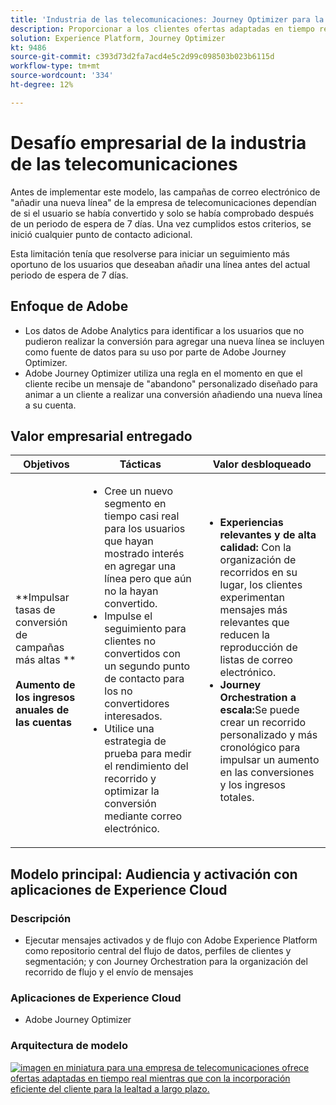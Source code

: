```yaml
---
title: 'Industria de las telecomunicaciones: Journey Optimizer para la mensajería activada'
description: Proporcionar a los clientes ofertas adaptadas en tiempo real, mientras que con una incorporación eficiente de los clientes para la lealtad a largo plazo.
solution: Experience Platform, Journey Optimizer
kt: 9486
source-git-commit: c393d73d2fa7acd4e5c2d99c098503b023b6115d
workflow-type: tm+mt
source-wordcount: '334'
ht-degree: 12%

---
```



# Desafío empresarial de la industria de las telecomunicaciones

Antes de implementar este modelo, las campañas de correo electrónico de &quot;añadir una nueva línea&quot; de la empresa de telecomunicaciones dependían de si el usuario se había convertido y solo se había comprobado después de un periodo de espera de 7 días. Una vez cumplidos estos criterios, se inició cualquier punto de contacto adicional.

Esta limitación tenía que resolverse para iniciar un seguimiento más oportuno de los usuarios que deseaban añadir una línea antes del actual periodo de espera de 7 días.

## Enfoque de Adobe

* Los datos de Adobe Analytics para identificar a los usuarios que no pudieron realizar la conversión para agregar una nueva línea se incluyen como fuente de datos para su uso por parte de Adobe Journey Optimizer.
* Adobe Journey Optimizer utiliza una regla en el momento en que el cliente recibe un mensaje de &quot;abandono&quot; personalizado diseñado para animar a un cliente a realizar una conversión añadiendo una nueva línea a su cuenta.


## Valor empresarial entregado

| Objetivos | Tácticas | Valor desbloqueado |
|---|---|---|
| **Impulsar tasas de conversión de campañas más altas **<br></br>**Aumento de los ingresos anuales de las cuentas**</ul> | <ul><li>Cree un nuevo segmento en tiempo casi real para los usuarios que hayan mostrado interés en agregar una línea pero que aún no la hayan convertido.</li><li>Impulse el seguimiento para clientes no convertidos con un segundo punto de contacto para los no convertidores interesados. </li><li>Utilice una estrategia de prueba para medir el rendimiento del recorrido y optimizar la conversión mediante correo electrónico.</li></ul> | <ul><li><strong>Experiencias relevantes y de alta calidad:</strong> Con la organización de recorridos en su lugar, los clientes experimentan mensajes más relevantes que reducen la reproducción de listas de correo electrónico.</li><li><strong>Journey Orchestration a escala:</strong>Se puede crear un recorrido personalizado y más cronológico para impulsar un aumento en las conversiones y los ingresos totales.</li></ul> |

## Modelo principal: Audiencia y activación con aplicaciones de Experience Cloud

### Descripción

<ul><li>Ejecutar mensajes activados y de flujo con Adobe Experience Platform como repositorio central del flujo de datos, perfiles de clientes y segmentación; y con Journey Orchestration para la organización del recorrido de flujo y el envío de mensajes</li></ul>

### Aplicaciones de Experience Cloud

<ul><li>Adobe Journey Optimizer</li></ul>

### Arquitectura de modelo

<a href="https://experienceleague.adobe.com/docs/blueprints-learn/architecture/customer-journeys/journey-optimizer.html?lang=es"><img alt="imagen en miniatura para una empresa de telecomunicaciones ofrece ofertas adaptadas en tiempo real mientras que con la incorporación eficiente del cliente para la lealtad a largo plazo." src="https://experienceleague.adobe.com/docs/blueprints-learn/assets/journey-optimizer.png?lang=en"/></a>





